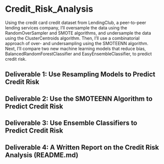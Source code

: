 # Credit_Risk_Analysis
Using the credit card credit dataset from LendingClub, a peer-to-peer lending services company, I’ll oversample the data using the RandomOverSampler and SMOTE algorithms, and undersample the data using the ClusterCentroids algorithm. Then, I’ll use a combinatorial approach of over- and undersampling using the SMOTEENN algorithm. Next, I’ll compare two new machine learning models that reduce bias, BalancedRandomForestClassifier and EasyEnsembleClassifier, to predict credit risk.

## Deliverable 1: Use Resampling Models to Predict Credit Risk

## Deliverable 2: Use the SMOTEENN Algorithm to Predict Credit Risk

## Deliverable 3: Use Ensemble Classifiers to Predict Credit Risk

## Deliverable 4: A Written Report on the Credit Risk Analysis (README.md)
